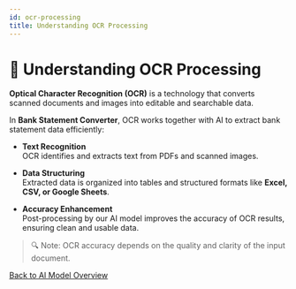 ```yaml
---
id: ocr-processing
title: Understanding OCR Processing
---
```


# 🧠 Understanding OCR Processing

**Optical Character Recognition (OCR)** is a technology that converts scanned documents and images into editable and searchable data.  

In **Bank Statement Converter**, OCR works together with AI to extract bank statement data efficiently:

- **Text Recognition**  
  OCR identifies and extracts text from PDFs and scanned images.  

- **Data Structuring**  
  Extracted data is organized into tables and structured formats like **Excel, CSV, or Google Sheets**.  

- **Accuracy Enhancement**  
  Post-processing by our AI model improves the accuracy of OCR results, ensuring clean and usable data.

> 🔍 Note: OCR accuracy depends on the quality and clarity of the input document.

[Back to AI Model Overview](how-our-ai-model-works)

